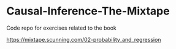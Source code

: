 # Causal-Inference-The-Mixtape

Code repo for exercises related to the book

https://mixtape.scunning.com/02-probability_and_regression

